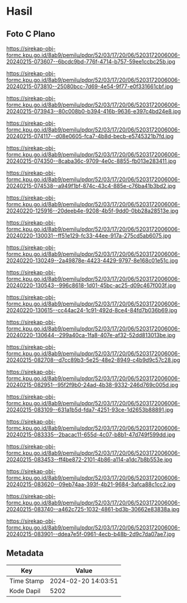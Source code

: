# Hasil

## Foto C Plano

https://sirekap-obj-formc.kpu.go.id/8ab9/pemilu/pdpr/52/03/17/20/06/5203172006006-20240215-073607--6bcdc9bd-776f-4714-b757-59ee1ccbc25b.jpg

https://sirekap-obj-formc.kpu.go.id/8ab9/pemilu/pdpr/52/03/17/20/06/5203172006006-20240215-073810--25080bcc-7d69-4e54-9f77-e0f331661cbf.jpg

https://sirekap-obj-formc.kpu.go.id/8ab9/pemilu/pdpr/52/03/17/20/06/5203172006006-20240215-073943--80c008b0-b394-416b-9636-e397c4bd24e8.jpg

https://sirekap-obj-formc.kpu.go.id/8ab9/pemilu/pdpr/52/03/17/20/06/5203172006006-20240215-074117--d08e0605-fca7-4b8d-becb-e5745321b7fd.jpg

https://sirekap-obj-formc.kpu.go.id/8ab9/pemilu/pdpr/52/03/17/20/06/5203172006006-20240215-074350--8caba36c-9709-4e0c-8855-fb013e283411.jpg

https://sirekap-obj-formc.kpu.go.id/8ab9/pemilu/pdpr/52/03/17/20/06/5203172006006-20240215-074538--a949f1bf-874c-43c4-885e-c76ba41b3bd2.jpg

https://sirekap-obj-formc.kpu.go.id/8ab9/pemilu/pdpr/52/03/17/20/06/5203172006006-20240220-125916--20deeb4e-9208-4b5f-9dd0-0bb28a28513e.jpg

https://sirekap-obj-formc.kpu.go.id/8ab9/pemilu/pdpr/52/03/17/20/06/5203172006006-20240220-130031--ff51e129-fc33-44ee-917a-275cd5ab6075.jpg

https://sirekap-obj-formc.kpu.go.id/8ab9/pemilu/pdpr/52/03/17/20/06/5203172006006-20240220-130249--2a49878e-4423-4429-9797-8e168c01e51c.jpg

https://sirekap-obj-formc.kpu.go.id/8ab9/pemilu/pdpr/52/03/17/20/06/5203172006006-20240220-130543--996c8618-1d01-45bc-ac25-d09c467f003f.jpg

https://sirekap-obj-formc.kpu.go.id/8ab9/pemilu/pdpr/52/03/17/20/06/5203172006006-20240220-130615--cc44ac24-1c91-492d-8ce4-84fd7b036b69.jpg

https://sirekap-obj-formc.kpu.go.id/8ab9/pemilu/pdpr/52/03/17/20/06/5203172006006-20240220-130644--299a40ca-1fa8-407e-af32-52dd813013be.jpg

https://sirekap-obj-formc.kpu.go.id/8ab9/pemilu/pdpr/52/03/17/20/06/5203172006006-20240215-082708--d7cc89b3-5e25-48e2-8949-c4b9d9c57c28.jpg

https://sirekap-obj-formc.kpu.go.id/8ab9/pemilu/pdpr/52/03/17/20/06/5203172006006-20240215-082951--95f2f9b0-24ad-4b38-9332-246d769c005d.jpg

https://sirekap-obj-formc.kpu.go.id/8ab9/pemilu/pdpr/52/03/17/20/06/5203172006006-20240215-083109--631a1b5d-fda7-4251-93ce-1d2653b88891.jpg

https://sirekap-obj-formc.kpu.go.id/8ab9/pemilu/pdpr/52/03/17/20/06/5203172006006-20240215-083335--2bacac11-655d-4c07-b8b1-47d749f599dd.jpg

https://sirekap-obj-formc.kpu.go.id/8ab9/pemilu/pdpr/52/03/17/20/06/5203172006006-20240215-083453--ff4be872-2101-4b86-a114-a1dc7b8b553e.jpg

https://sirekap-obj-formc.kpu.go.id/8ab9/pemilu/pdpr/52/03/17/20/06/5203172006006-20240215-083620--09eb74aa-393f-4b21-9684-3afca88c1cc2.jpg

https://sirekap-obj-formc.kpu.go.id/8ab9/pemilu/pdpr/52/03/17/20/06/5203172006006-20240215-083740--a462c725-1032-4861-bd3b-30662e83838a.jpg

https://sirekap-obj-formc.kpu.go.id/8ab9/pemilu/pdpr/52/03/17/20/06/5203172006006-20240215-083901--ddea7e5f-0961-4ecb-b48b-2d9c7da07ae7.jpg


## Metadata

| Key        | Value               |
| ---------- | ------------------- |
| Time Stamp | 2024-02-20 14:03:51 |
| Kode Dapil | 5202                |




